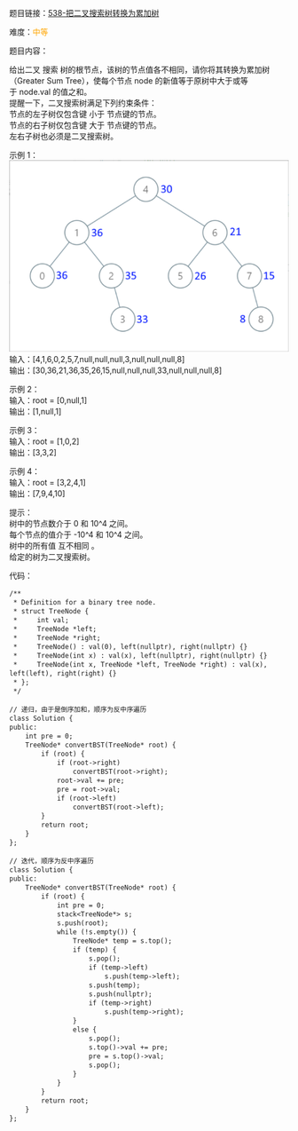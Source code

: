 题目链接：[538-把二叉搜索树转换为累加树](https://leetcode-cn.com/problems/convert-bst-to-greater-tree/)

难度：<font color="Orange">中等</font>

题目内容：

给出二叉 搜索 树的根节点，该树的节点值各不相同，请你将其转换为累加树（Greater Sum Tree），使每个节点 node 的新值等于原树中大于或等于 node.val 的值之和。<br>
提醒一下，二叉搜索树满足下列约束条件：<br>
节点的左子树仅包含键 小于 节点键的节点。<br>
节点的右子树仅包含键 大于 节点键的节点。<br>
左右子树也必须是二叉搜索树。

示例 1：<br>
![示例1](./538-把二叉搜索树转换为累加树.png)<br>
输入：[4,1,6,0,2,5,7,null,null,null,3,null,null,null,8]<br>
输出：[30,36,21,36,35,26,15,null,null,null,33,null,null,null,8]

示例 2：<br>
输入：root = [0,null,1]<br>
输出：[1,null,1]

示例 3：<br>
输入：root = [1,0,2]<br>
输出：[3,3,2]

示例 4：<br>
输入：root = [3,2,4,1]<br>
输出：[7,9,4,10]

提示：<br>
树中的节点数介于 0 和 10^4 之间。<br>
每个节点的值介于 -10^4 和 10^4 之间。<br>
树中的所有值 互不相同 。<br>
给定的树为二叉搜索树。


代码：
```
/**
 * Definition for a binary tree node.
 * struct TreeNode {
 *     int val;
 *     TreeNode *left;
 *     TreeNode *right;
 *     TreeNode() : val(0), left(nullptr), right(nullptr) {}
 *     TreeNode(int x) : val(x), left(nullptr), right(nullptr) {}
 *     TreeNode(int x, TreeNode *left, TreeNode *right) : val(x), left(left), right(right) {}
 * };
 */

// 递归，由于是倒序加和，顺序为反中序遍历
class Solution {
public:
    int pre = 0;
    TreeNode* convertBST(TreeNode* root) {
        if (root) {
            if (root->right)
                convertBST(root->right);
            root->val += pre;
            pre = root->val;
            if (root->left)
                convertBST(root->left);
        }
        return root;
    }
};

// 迭代，顺序为反中序遍历
class Solution {
public:
    TreeNode* convertBST(TreeNode* root) {
        if (root) {
            int pre = 0;
            stack<TreeNode*> s;
            s.push(root);
            while (!s.empty()) {
                TreeNode* temp = s.top();
                if (temp) {
                    s.pop();
                    if (temp->left)
                        s.push(temp->left);
                    s.push(temp);
                    s.push(nullptr);
                    if (temp->right)
                        s.push(temp->right);
                }
                else {
                    s.pop();
                    s.top()->val += pre;
                    pre = s.top()->val;
                    s.pop();
                }
            }
        }
        return root;
    }
};
```